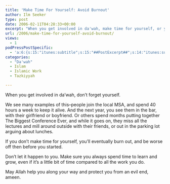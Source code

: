 ```yaml
---
title: 'Make Time For Yourself: Avoid Burnout'
author: Ilm Seeker
type: post
date: 2006-02-11T04:28:33+00:00
excerpt: "When you get involved in da'wah, make time for yourself, or you'll eventually burn out, and be worse off then before you started."
url: /2006/make-time-for-yourself-avoid-burnout/
views:
  - 1
podPressPostSpecific:
  - 'a:6:{s:15:"itunes:subtitle";s:15:"##PostExcerpt##";s:14:"itunes:summary";s:15:"##PostExcerpt##";s:15:"itunes:keywords";s:17:"##WordPressCats##";s:13:"itunes:author";s:10:"##Global##";s:15:"itunes:explicit";s:2:"No";s:12:"itunes:block";s:2:"No";}'
categories:
  - "Da'wah"
  - Islam
  - Islamic Work
  - Tazkiyyah

---
```

<p class="gem">
  When you get involved in da&#8217;wah, don&#8217;t forget yourself.
</p>

We see many examples of this&#8211;people join the local MSA, and spend 40 hours a week to keep it alive. And the next year, you see them in the bar, with their girlfriend or boyfriend. Or others spend months putting together The Biggest Conference Ever, and while it goes on, they miss all the lectures and mill around outside with their friends, or out in the parking lot arguing about lunches.

<p class="gem">
  If you don&#8217;t make time for yourself, you&#8217;ll eventually burn out, and be worse off then before you started.
</p>

Don&#8217;t let it happen to you. Make sure you always spend time to learn and grow, even if it&#8217;s a little bit of time compared to all the work you do.

May Allah help you along your way and protect you from an evil end, ameen.